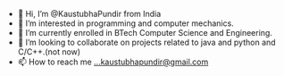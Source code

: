 - 👋 Hi, I’m @KaustubhaPundir from India
- 👀 I’m interested in programming and computer mechanics.
- 🌱 I’m currently enrolled in BTech Computer Science and Engineering.
- 💞️ I’m looking to collaborate on projects related to java and python and C/C++.(not now)
- 📫 How to reach me ...kaustubhapundir@gmail.com
